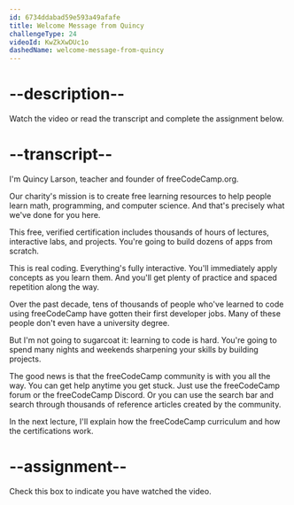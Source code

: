 ```yaml
---
id: 6734ddabad59e593a49afafe
title: Welcome Message from Quincy
challengeType: 24
videoId: KwZkXwDUc1o
dashedName: welcome-message-from-quincy
---
```


# --description--

Watch the video or read the transcript and complete the assignment below.

# --transcript--

I'm Quincy Larson, teacher and founder of freeCodeCamp.org.

Our charity's mission is to create free learning resources to help people learn math, programming, and computer science. And that's precisely what we've done for you here.

This free, verified certification includes thousands of hours of lectures, interactive labs, and projects. You're going to build dozens of apps from scratch.

This is real coding. Everything's fully interactive. You'll immediately apply concepts as you learn them. And you'll get plenty of practice and spaced repetition along the way.

Over the past decade, tens of thousands of people who've learned to code using freeCodeCamp have gotten their first developer jobs. Many of these people don't even have a university degree.

But I'm not going to sugarcoat it: learning to code is hard. You're going to spend many nights and weekends sharpening your skills by building projects.

The good news is that the freeCodeCamp community is with you all the way. You can get help anytime you get stuck. Just use the freeCodeCamp forum or the freeCodeCamp Discord. Or you can use the search bar and search through thousands of reference articles created by the community.

In the next lecture, I'll explain how the freeCodeCamp curriculum and how the certifications work.

# --assignment--

Check this box to indicate you have watched the video.
